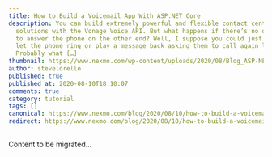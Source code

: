 ```yaml
---
title: How to Build a Voicemail App With ASP.NET Core
description: You can build extremely powerful and flexible contact center
  solutions with the Vonage Voice API. But what happens if there’s no one there
  to answer the phone on the other end? Well, I suppose you could just simply
  let the phone ring or play a message back asking them to call again later.
  Probably what […]
thumbnail: https://www.nexmo.com/wp-content/uploads/2020/08/Blog_ASP-NET_Voicemail_1200x600.png
author: stevelorello
published: true
published_at: 2020-08-10T18:10:07
comments: true
category: tutorial
tags: []
canonical: https://www.nexmo.com/blog/2020/08/10/how-to-build-a-voicemail-app-with-asp-net-core-dr
redirect: https://www.nexmo.com/blog/2020/08/10/how-to-build-a-voicemail-app-with-asp-net-core-dr
---
```

Content to be migrated...